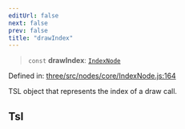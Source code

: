 ```yaml
---
editUrl: false
next: false
prev: false
title: "drawIndex"
---
```


> `const` **drawIndex**: [`IndexNode`](/reference/threewebgpu/classes/indexnode/)

Defined in: [three/src/nodes/core/IndexNode.js:164](https://github.com/DefinitelyMaybe/three-i18n/blob/fa57b79433d1c349ffb23a78727299c8d4190136/three/src/nodes/core/IndexNode.js#L164)

TSL object that represents the index of a draw call.

## Tsl
